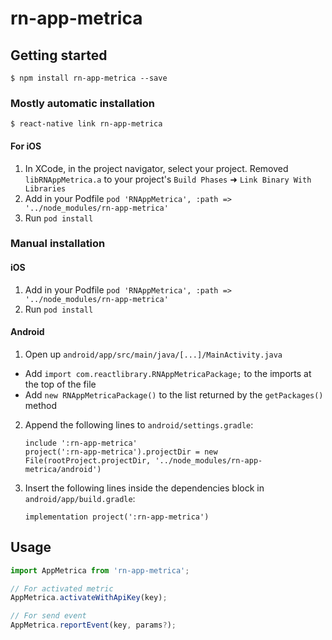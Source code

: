 
# rn-app-metrica

## Getting started

`$ npm install rn-app-metrica --save`

### Mostly automatic installation

`$ react-native link rn-app-metrica`

#### For iOS
1. In XCode, in the project navigator, select your project. Removed `libRNAppMetrica.a` to your project's `Build Phases` ➜ `Link Binary With Libraries`
2. Add in your Podfile 
`pod 'RNAppMetrica', :path => '../node_modules/rn-app-metrica'`
3. Run `pod install`

### Manual installation


#### iOS

1. Add in your Podfile 
`pod 'RNAppMetrica', :path => '../node_modules/rn-app-metrica'`
2. Run `pod install`


#### Android

1. Open up `android/app/src/main/java/[...]/MainActivity.java`
  - Add `import com.reactlibrary.RNAppMetricaPackage;` to the imports at the top of the file
  - Add `new RNAppMetricaPackage()` to the list returned by the `getPackages()` method
2. Append the following lines to `android/settings.gradle`:
  	```
  	include ':rn-app-metrica'
   project(':rn-app-metrica').projectDir = new File(rootProject.projectDir, '../node_modules/rn-app-metrica/android')
  	```
3. Insert the following lines inside the dependencies block in `android/app/build.gradle`:
  	```
   implementation project(':rn-app-metrica')
  	```

## Usage
```javascript
import AppMetrica from 'rn-app-metrica';

// For activated metric
AppMetrica.activateWithApiKey(key);

// For send event
AppMetrica.reportEvent(key, params?);
```
  
